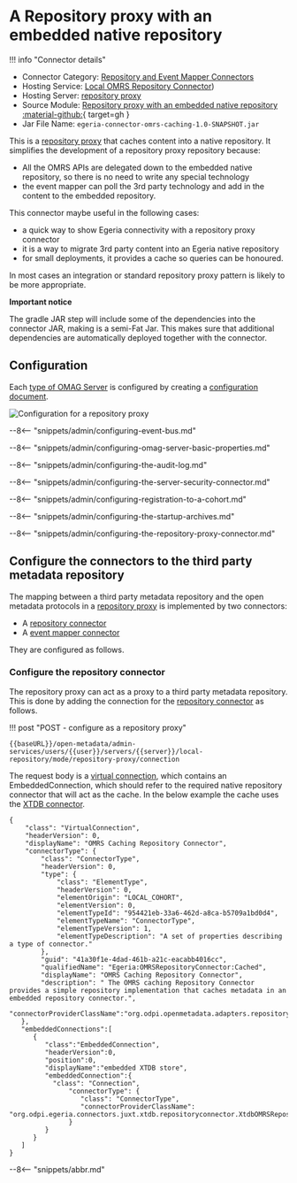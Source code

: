 <!-- SPDX-License-Identifier: CC-BY-4.0 -->
<!-- Copyright Contributors to the Egeria project. -->

#  A Repository proxy with an embedded native repository 

!!! info "Connector details"
- Connector Category:  [Repository and Event Mapper Connectors](/connectors/#repository-and-event-mapper-connectors)
- Hosting Service: [Local OMRS Repository Connector](/services/omrs/component-descrtiptions/local-repository-connector.md))
- Hosting Server: [repository proxy](/concepts/repository-proxy)
- Source Module: [Repository proxy with an embedded native repository :material-github:](https://github.com/odpi/egeria-connector-omrs-caching){ target=gh }
- Jar File Name: `egeria-connector-omrs-caching-1.0-SNAPSHOT.jar`

This is a [repository proxy](/concepts/repository-proxy) that caches content into a native repository.
It simplifies the development of a repository proxy repository because:

- All the OMRS APIs are delegated down to the embedded native repository, so there is no need to write any special technology 
- the event mapper can poll the 3rd party technology and add in the content to the embedded repository.

This connector maybe useful in the following cases:

- a quick way to show Egeria connectivity with a repository proxy connector
- it is a way to migrate 3rd party content into an Egeria native repository
- for small deployments, it provides a cache so queries can be honoured. 

In most cases an integration or standard repository proxy pattern is likely to be more appropriate. 

__Important notice__

The gradle JAR step will include some of the dependencies into the connector JAR, making is a semi-Fat Jar. This makes sure that additional dependencies are automatically deployed together with the connector.



## Configuration 
Each [type of OMAG Server](/concepts/omag-server/#types-of-omag-server) is configured by creating
a [configuration document](/concepts/configuration-document).

![Configuration for a repository proxy](/guides/admin/servers/by-server-type/repository-proxy-config.svg)

--8<-- "snippets/admin/configuring-event-bus.md"

--8<-- "snippets/admin/configuring-omag-server-basic-properties.md"

--8<-- "snippets/admin/configuring-the-audit-log.md"

--8<-- "snippets/admin/configuring-the-server-security-connector.md"

--8<-- "snippets/admin/configuring-registration-to-a-cohort.md"

--8<-- "snippets/admin/configuring-the-startup-archives.md"

--8<-- "snippets/admin/configuring-the-repository-proxy-connector.md"

## Configure the connectors to the third party metadata repository

The mapping between a third party metadata repository and the open metadata protocols in a [repository proxy](/concepts/repository-proxy) is implemented by two connectors:

- A [repository connector](/concepts/repository-connector)
- A [event mapper connector](/concepts/event-mapper-connector)

They are configured as follows.

### Configure the repository connector

The repository proxy can act as a proxy to a third party metadata repository. This is done by adding the connection for the [repository connector](/concepts/repository-connector) as follows.


!!! post "POST - configure as a repository proxy"
```
{{baseURL}}/open-metadata/admin-services/users/{{user}}/servers/{{server}}/local-repository/mode/repository-proxy/connection
```

The request body is a [virtual connection](/concepts/connection/?h=embeddedconnection#virtual-connections), which contains an EmbeddedConnection, which should refer
to the required native repository connector that will act as the cache.
In the below example the cache uses the [XTDB connector](/connectors/repository/xtdb/).

```
{
    "class": "VirtualConnection",
    "headerVersion": 0,
    "displayName": "OMRS Caching Repository Connector",
    "connectorType": {
        "class": "ConnectorType",
        "headerVersion": 0,
        "type": {
            "class": "ElementType",
            "headerVersion": 0,
            "elementOrigin": "LOCAL_COHORT",
            "elementVersion": 0,
            "elementTypeId": "954421eb-33a6-462d-a8ca-b5709a1bd0d4",
            "elementTypeName": "ConnectorType",
            "elementTypeVersion": 1,
            "elementTypeDescription": "A set of properties describing a type of connector."
        },
        "guid": "41a30f1e-4dad-461b-a21c-eacabb4016cc",
        "qualifiedName": "Egeria:OMRSRepositoryConnector:Cached",
        "displayName": "OMRS Caching Repository Connector",
        "description": " The OMRS caching Repository Connector provides a simple repository implementation that caches metadata in an embedded repository connector.",
        "connectorProviderClassName":"org.odpi.openmetadata.adapters.repositoryservices.caching.repositoryconnector.CachingOMRSRepositoryProxyConnectorProvider"
   },
   "embeddedConnections":[
      {
         "class":"EmbeddedConnection",
         "headerVersion":0,
         "position":0,
         "displayName":"embedded XTDB store",
         "embeddedConnection":{  
           "class": "Connection",
               "connectorType": {
                  "class": "ConnectorType",
                  "connectorProviderClassName": "org.odpi.egeria.connectors.juxt.xtdb.repositoryconnector.XtdbOMRSRepositoryConnectorProvider"
               }
         }
      }
   ]
}
```


--8<-- "snippets/abbr.md"
